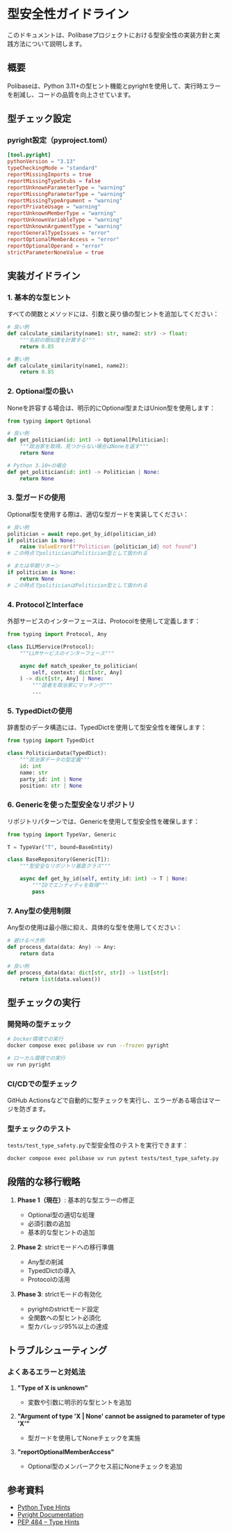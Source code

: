 # 型安全性ガイドライン

このドキュメントは、Polibaseプロジェクトにおける型安全性の実装方針と実践方法について説明します。

## 概要

Polibaseは、Python 3.11+の型ヒント機能とpyrightを使用して、実行時エラーを削減し、コードの品質を向上させています。

## 型チェック設定

### pyright設定（pyproject.toml）

```toml
[tool.pyright]
pythonVersion = "3.13"
typeCheckingMode = "standard"
reportMissingImports = true
reportMissingTypeStubs = false
reportUnknownParameterType = "warning"
reportMissingParameterType = "warning"
reportMissingTypeArgument = "warning"
reportPrivateUsage = "warning"
reportUnknownMemberType = "warning"
reportUnknownVariableType = "warning"
reportUnknownArgumentType = "warning"
reportGeneralTypeIssues = "error"
reportOptionalMemberAccess = "error"
reportOptionalOperand = "error"
strictParameterNoneValue = true
```

## 実装ガイドライン

### 1. 基本的な型ヒント

すべての関数とメソッドには、引数と戻り値の型ヒントを追加してください：

```python
# 良い例
def calculate_similarity(name1: str, name2: str) -> float:
    """名前の類似度を計算する"""
    return 0.85

# 悪い例
def calculate_similarity(name1, name2):
    return 0.85
```

### 2. Optional型の扱い

Noneを許容する場合は、明示的にOptional型またはUnion型を使用します：

```python
from typing import Optional

# 良い例
def get_politician(id: int) -> Optional[Politician]:
    """政治家を取得。見つからない場合はNoneを返す"""
    return None

# Python 3.10+の場合
def get_politician(id: int) -> Politician | None:
    return None
```

### 3. 型ガードの使用

Optional型を使用する際は、適切な型ガードを実装してください：

```python
# 良い例
politician = await repo.get_by_id(politician_id)
if politician is None:
    raise ValueError(f"Politician {politician_id} not found")
# この時点でpoliticianはPolitician型として扱われる

# または早期リターン
if politician is None:
    return None
# この時点でpoliticianはPolitician型として扱われる
```

### 4. ProtocolとInterface

外部サービスのインターフェースは、Protocolを使用して定義します：

```python
from typing import Protocol, Any

class ILLMService(Protocol):
    """LLMサービスのインターフェース"""

    async def match_speaker_to_politician(
        self, context: dict[str, Any]
    ) -> dict[str, Any] | None:
        """話者を政治家にマッチング"""
        ...
```

### 5. TypedDictの使用

辞書型のデータ構造には、TypedDictを使用して型安全性を確保します：

```python
from typing import TypedDict

class PoliticianData(TypedDict):
    """政治家データの型定義"""
    id: int
    name: str
    party_id: int | None
    position: str | None
```

### 6. Genericを使った型安全なリポジトリ

リポジトリパターンでは、Genericを使用して型安全性を確保します：

```python
from typing import TypeVar, Generic

T = TypeVar("T", bound=BaseEntity)

class BaseRepository(Generic[T]):
    """型安全なリポジトリ基底クラス"""

    async def get_by_id(self, entity_id: int) -> T | None:
        """IDでエンティティを取得"""
        pass
```

### 7. Any型の使用制限

Any型の使用は最小限に抑え、具体的な型を使用してください：

```python
# 避けるべき例
def process_data(data: Any) -> Any:
    return data

# 良い例
def process_data(data: dict[str, str]) -> list[str]:
    return list(data.values())
```

## 型チェックの実行

### 開発時の型チェック

```bash
# Docker環境での実行
docker compose exec polibase uv run --frozen pyright

# ローカル環境での実行
uv run pyright
```

### CI/CDでの型チェック

GitHub Actionsなどで自動的に型チェックを実行し、エラーがある場合はマージを防ぎます。

### 型チェックのテスト

`tests/test_type_safety.py`で型安全性のテストを実行できます：

```bash
docker compose exec polibase uv run pytest tests/test_type_safety.py
```

## 段階的な移行戦略

1. **Phase 1（現在）**: 基本的な型エラーの修正
   - Optional型の適切な処理
   - 必須引数の追加
   - 基本的な型ヒントの追加

2. **Phase 2**: strictモードへの移行準備
   - Any型の削減
   - TypedDictの導入
   - Protocolの活用

3. **Phase 3**: strictモードの有効化
   - pyrightのstrictモード設定
   - 全関数への型ヒント必須化
   - 型カバレッジ95%以上の達成

## トラブルシューティング

### よくあるエラーと対処法

1. **"Type of X is unknown"**
   - 変数や引数に明示的な型ヒントを追加

2. **"Argument of type 'X | None' cannot be assigned to parameter of type 'X'"**
   - 型ガードを使用してNoneチェックを実施

3. **"reportOptionalMemberAccess"**
   - Optional型のメンバーアクセス前にNoneチェックを追加

## 参考資料

- [Python Type Hints](https://docs.python.org/3/library/typing.html)
- [Pyright Documentation](https://github.com/microsoft/pyright)
- [PEP 484 – Type Hints](https://www.python.org/dev/peps/pep-0484/)
